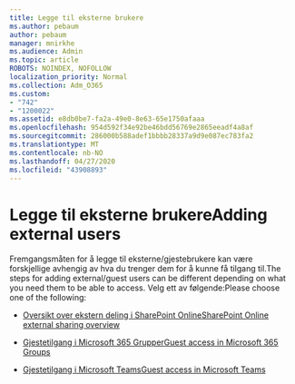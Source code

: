 ```yaml
---
title: Legge til eksterne brukere
ms.author: pebaum
author: pebaum
manager: mnirkhe
ms.audience: Admin
ms.topic: article
ROBOTS: NOINDEX, NOFOLLOW
localization_priority: Normal
ms.collection: Adm_O365
ms.custom:
- "742"
- "1200022"
ms.assetid: e8db0be7-fa2a-49e0-8e63-65e1750afaaa
ms.openlocfilehash: 954d592f34e92be46bdd56769e2865eeadf4a8af
ms.sourcegitcommit: 286000b588adef1bbbb28337a9d9e087ec783fa2
ms.translationtype: MT
ms.contentlocale: nb-NO
ms.lasthandoff: 04/27/2020
ms.locfileid: "43908893"
---
```

# <a name="adding-external-users"></a><span data-ttu-id="8bc2a-102">Legge til eksterne brukere</span><span class="sxs-lookup"><span data-stu-id="8bc2a-102">Adding external users</span></span>

<span data-ttu-id="8bc2a-103">Fremgangsmåten for å legge til eksterne/gjestebrukere kan være forskjellige avhengig av hva du trenger dem for å kunne få tilgang til.</span><span class="sxs-lookup"><span data-stu-id="8bc2a-103">The steps for adding external/guest users can be different depending on what you need them to be able to access.</span></span> <span data-ttu-id="8bc2a-104">Velg ett av følgende:</span><span class="sxs-lookup"><span data-stu-id="8bc2a-104">Please choose one of the following:</span></span>
  
- [<span data-ttu-id="8bc2a-105">Oversikt over ekstern deling i SharePoint Online</span><span class="sxs-lookup"><span data-stu-id="8bc2a-105">SharePoint Online external sharing overview</span></span>](https://docs.microsoft.com/sharepoint/external-sharing-overview)

- [<span data-ttu-id="8bc2a-106">Gjestetilgang i Microsoft 365 Grupper</span><span class="sxs-lookup"><span data-stu-id="8bc2a-106">Guest access in Microsoft 365 Groups</span></span>](https://support.office.com/article/guest-access-in-office-365-groups-bfc7a840-868f-4fd6-a390-f347bf51aff6)

- [<span data-ttu-id="8bc2a-107">Gjestetilgang i Microsoft Teams</span><span class="sxs-lookup"><span data-stu-id="8bc2a-107">Guest access in Microsoft Teams</span></span>](https://docs.microsoft.com/microsoftteams/guest-access-checklist)
